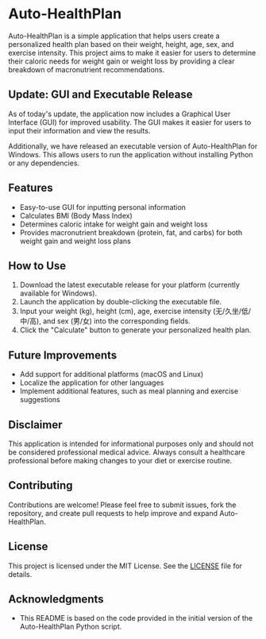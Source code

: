 # Auto-HealthPlan

Auto-HealthPlan is a simple application that helps users create a personalized health plan based on their weight, height, age, sex, and exercise intensity. This project aims to make it easier for users to determine their caloric needs for weight gain or weight loss by providing a clear breakdown of macronutrient recommendations.

## Update: GUI and Executable Release

As of today's update, the application now includes a Graphical User Interface (GUI) for improved usability. The GUI makes it easier for users to input their information and view the results.

Additionally, we have released an executable version of Auto-HealthPlan for Windows. This allows users to run the application without installing Python or any dependencies.

## Features

- Easy-to-use GUI for inputting personal information
- Calculates BMI (Body Mass Index)
- Determines caloric intake for weight gain and weight loss
- Provides macronutrient breakdown (protein, fat, and carbs) for both weight gain and weight loss plans

## How to Use

1. Download the latest executable release for your platform (currently available for Windows).
2. Launch the application by double-clicking the executable file.
3. Input your weight (kg), height (cm), age, exercise intensity (无/久坐/低/中/高), and sex (男/女) into the corresponding fields.
4. Click the "Calculate" button to generate your personalized health plan.

## Future Improvements

- Add support for additional platforms (macOS and Linux)
- Localize the application for other languages
- Implement additional features, such as meal planning and exercise suggestions

## Disclaimer

This application is intended for informational purposes only and should not be considered professional medical advice. Always consult a healthcare professional before making changes to your diet or exercise routine.

## Contributing

Contributions are welcome! Please feel free to submit issues, fork the repository, and create pull requests to help improve and expand Auto-HealthPlan.

## License

This project is licensed under the MIT License. See the [LICENSE](LICENSE) file for details.

## Acknowledgments

- This README is based on the code provided in the initial version of the Auto-HealthPlan Python script.
